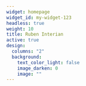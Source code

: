 ```yaml
---
widget: homepage
widget_id: my-widget-123
headless: true
weight: 10
title: Ruben Interian
active: true
design:
  columns: "2"
  background:
    text_color_light: false
    image_darken: 0
    image: ""
---
```

